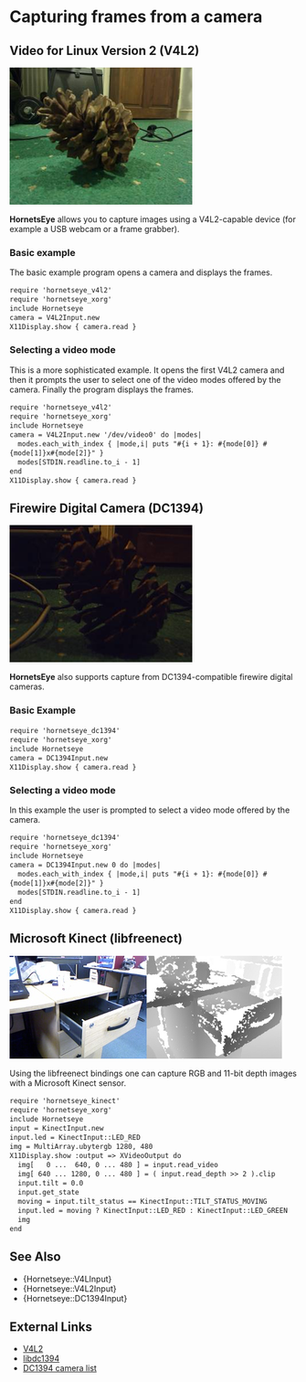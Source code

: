 Capturing frames from a camera
==============================

Video for Linux Version 2 (V4L2)
--------------------------------

![V4L2](images/v4l2.jpg)

**HornetsEye** allows you to capture images using a V4L2-capable device (for example a USB webcam or a frame grabber).

### Basic example

The basic example program opens a camera and displays the frames.

    require 'hornetseye_v4l2'
    require 'hornetseye_xorg'
    include Hornetseye
    camera = V4L2Input.new
    X11Display.show { camera.read }

### Selecting a video mode

This is a more sophisticated example. It opens the first V4L2 camera and then it prompts the user to select one of the video modes offered by the camera. Finally the program displays the frames.

    require 'hornetseye_v4l2'
    require 'hornetseye_xorg'
    include Hornetseye
    camera = V4L2Input.new '/dev/video0' do |modes|
      modes.each_with_index { |mode,i| puts "#{i + 1}: #{mode[0]} #{mode[1]}x#{mode[2]}" }
      modes[STDIN.readline.to_i - 1]
    end
    X11Display.show { camera.read }

Firewire Digital Camera (DC1394)
--------------------------------

![DC1394](images/dc1394.jpg)

**HornetsEye** also supports capture from DC1394-compatible firewire digital cameras.

### Basic Example

    require 'hornetseye_dc1394'
    require 'hornetseye_xorg'
    include Hornetseye
    camera = DC1394Input.new
    X11Display.show { camera.read }

### Selecting a video mode

In this example the user is prompted to select a video mode offered by the camera.

    require 'hornetseye_dc1394'
    require 'hornetseye_xorg'
    include Hornetseye
    camera = DC1394Input.new 0 do |modes|
      modes.each_with_index { |mode,i| puts "#{i + 1}: #{mode[0]} #{mode[1]}x#{mode[2]}" }
      modes[STDIN.readline.to_i - 1]
    end
    X11Display.show { camera.read }

Microsoft Kinect (libfreenect)
------------------------------

![Microsoft Kinect](images/kinect.jpg)

Using the libfreenect bindings one can capture RGB and 11-bit depth images with a Microsoft Kinect sensor.

    require 'hornetseye_kinect'
    require 'hornetseye_xorg'
    include Hornetseye
    input = KinectInput.new
    input.led = KinectInput::LED_RED
    img = MultiArray.ubytergb 1280, 480
    X11Display.show :output => XVideoOutput do
      img[   0 ...  640, 0 ... 480 ] = input.read_video
      img[ 640 ... 1280, 0 ... 480 ] = ( input.read_depth >> 2 ).clip
      input.tilt = 0.0
      input.get_state
      moving = input.tilt_status == KinectInput::TILT_STATUS_MOVING
      input.led = moving ? KinectInput::LED_RED : KinectInput::LED_GREEN
      img
    end

See Also
--------

* {Hornetseye::V4LInput}
* {Hornetseye::V4L2Input}
* {Hornetseye::DC1394Input}

External Links
--------------

* [V4L2](http://v4l2spec.bytesex.org/)
* [libdc1394](http://damien.douxchamps.net/ieee1394/libdc1394/)
* [DC1394 camera list](http://damien.douxchamps.net/ieee1394/cameras/)
